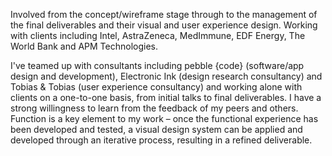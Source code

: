 Involved from the concept/wireframe stage through to the management of the final deliverables and their visual and user experience design. Working with clients including Intel, AstraZeneca, MedImmune, EDF Energy, The World Bank and APM Technologies.

I've teamed up with consultants including pebble {code} (software/app design and development), Electronic Ink (design research consultancy) and Tobias & Tobias (user experience consultancy) and working alone with clients on a one-to-one basis, from initial talks to final deliverables. I have a strong willingness to learn from the feedback of my peers and others. Function is a key element to my work – once the functional experience has been developed and tested, a visual design system can be applied and developed through an iterative process, resulting in a refined deliverable.
